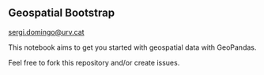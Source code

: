 ## Geospatial Bootstrap

[sergi.domingo@urv.cat](mailto:sergi.domingo@urv.cat?subject=Geospatial%20Bootstrap)



This notebook aims to get you started with geospatial data with GeoPandas.

Feel free to fork this repository and/or create issues.

